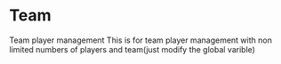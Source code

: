 # Team
Team player management
This is for team player management with non limited numbers of players and team(just modify the global varible) 
